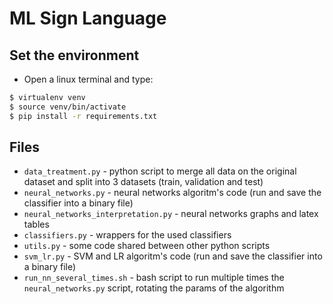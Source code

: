 # ML Sign Language

## Set the environment
 - Open a linux terminal and type:
 ```bash
 $ virtualenv venv
 $ source venv/bin/activate
 $ pip install -r requirements.txt
 ```

## Files
 - `data_treatment.py` - python script to merge all data on the original dataset and split into 3 datasets (train, validation and test)
 - `neural_networks.py` - neural networks algoritm's code (run and save the classifier into a binary file)
 - `neural_networks_interpretation.py` - neural networks graphs and latex tables
 - `classifiers.py` - wrappers for the used classifiers
 - `utils.py` - some code shared between other python scripts
 - `svm_lr.py` - SVM and LR algoritm's code (run and save the classifier into a binary file)
 - `run_nn_several_times.sh` - bash script to run multiple times the `neural_networks.py` script, rotating the params of the algorithm
